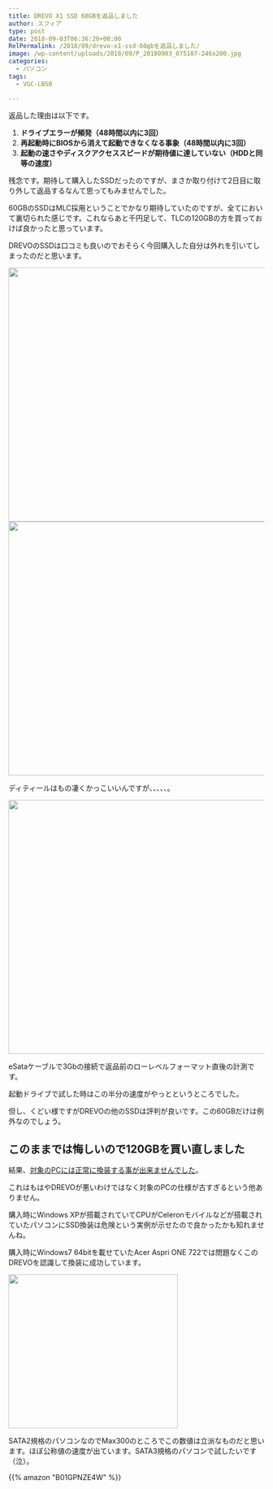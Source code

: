 ```yaml
---
title: DREVO X1 SSD 60GBを返品しました
author: スフィア
type: post
date: 2018-09-03T06:36:20+00:00
RelPermalink: /2018/09/drevo-x1-ssd-60gbを返品しました/
image: /wp-content/uploads/2018/09/P_20180903_075107-246x200.jpg
categories:
  - パソコン
tags:
  - VGC-LB50

---
```

返品した理由は以下です。

  1. **ドライブエラーが頻発（48時間以内に3回）**
  2. **再起動時にBIOSから消えて起動できなくなる事象（48時間以内に3回）**
  3. **起動の速さやディスクアクセススピードが期待値に達していない（HDDと同等の速度）**

残念です。期待して購入したSSDだったのですが、まさか取り付けて2日目に取り外して返品するなんて思ってもみませんでした。

60GBのSSDはMLC採用ということでかなり期待していたのですが、全てにおいて裏切られた感じです。これならあと千円足して、TLCの120GBの方を買っておけば良かったと思っています。

DREVOのSSDは口コミも良いのでおそらく今回購入した自分は外れを引いてしまったのだと思います。

<img class="alignnone wp-image-1255" src="https://sumaho.tk/wp-content/uploads/2018/09/P_20180901_134321-1.jpg" alt="" width="888" height="500" srcset="https://sumaho.tk/wp-content/uploads/2018/09/P_20180901_134321-1.jpg 1280w, https://sumaho.tk/wp-content/uploads/2018/09/P_20180901_134321-1-300x169.jpg 300w, https://sumaho.tk/wp-content/uploads/2018/09/P_20180901_134321-1-768x432.jpg 768w, https://sumaho.tk/wp-content/uploads/2018/09/P_20180901_134321-1-1024x576.jpg 1024w" sizes="(max-width: 888px) 100vw, 888px" />

<img class="alignnone wp-image-1256" src="https://sumaho.tk/wp-content/uploads/2018/09/P_20180901_134336-2.jpg" alt="" width="888" height="500" srcset="https://sumaho.tk/wp-content/uploads/2018/09/P_20180901_134336-2.jpg 1280w, https://sumaho.tk/wp-content/uploads/2018/09/P_20180901_134336-2-300x169.jpg 300w, https://sumaho.tk/wp-content/uploads/2018/09/P_20180901_134336-2-768x432.jpg 768w, https://sumaho.tk/wp-content/uploads/2018/09/P_20180901_134336-2-1024x576.jpg 1024w" sizes="(max-width: 888px) 100vw, 888px" />

ディティールはもの凄くかっこいいんですが、、、、、。

<img class="alignnone wp-image-1257" src="https://sumaho.tk/wp-content/uploads/2018/09/P_20180903_075107.jpg" alt="" width="888" height="500" srcset="https://sumaho.tk/wp-content/uploads/2018/09/P_20180903_075107.jpg 1280w, https://sumaho.tk/wp-content/uploads/2018/09/P_20180903_075107-300x169.jpg 300w, https://sumaho.tk/wp-content/uploads/2018/09/P_20180903_075107-768x432.jpg 768w, https://sumaho.tk/wp-content/uploads/2018/09/P_20180903_075107-1024x576.jpg 1024w" sizes="(max-width: 888px) 100vw, 888px" />

eSataケーブルで3Gbの接続で返品前のローレベルフォーマット直後の計測です。

起動ドライブで試した時はこの半分の速度がやっとというところでした。

但し、くどい様ですがDREVOの他のSSDは評判が良いです。この60GBだけは例外なのでしょう。

## このままでは悔しいので120GBを買い直しました

結果、<a href="https://sumaho.tk/2018/09/%E4%B8%8D%E5%8F%AF%E8%83%BD%E3%81%A7%E3%81%97%E3%81%9Fvaio-vgc-lb50%E3%81%AEssd%E5%8C%96/" target="_blank" rel="noopener">対象のPCには正常に換装する事が出来ませんでした</a>。

これはもはやDREVOが悪いわけではなく対象のPCの仕様が古すぎるという他ありません。

購入時にWindows XPが搭載されていてCPUがCeleronモバイルなどが搭載されていたパソコンにSSD換装は危険という実例が示せたので良かったかも知れませんね。

購入時にWindows7 64bitを載せていたAcer Aspri ONE 722では問題なくこのDREVOを認識して換装に成功しています。

<img class="alignnone wp-image-1302" src="https://sumaho.tk/wp-content/uploads/2018/09/crystaldiskmark01.png" alt="" width="333" height="303" srcset="https://sumaho.tk/wp-content/uploads/2018/09/crystaldiskmark01.png 416w, https://sumaho.tk/wp-content/uploads/2018/09/crystaldiskmark01-300x273.png 300w" sizes="(max-width: 333px) 100vw, 333px" />

SATA2規格のパソコンなのでMax300のところでこの数値は立派なものだと思います。ほぼ公称値の速度が出ています。SATA3規格のパソコンで試したいです（泣）。

{{% amazon "B01GPNZE4W" %}}
